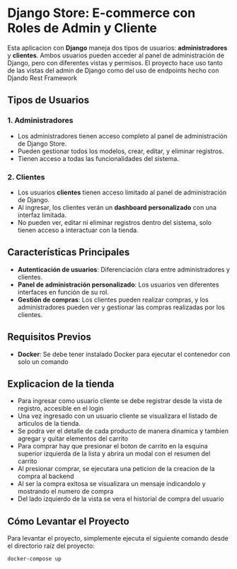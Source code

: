 # Django Store: E-commerce con Roles de Admin y Cliente

Esta aplicacion con **Django** maneja dos tipos de usuarios: **administradores** y **clientes**. Ambos usuarios pueden acceder al panel de administración de Django, pero con diferentes vistas y permisos.
El proyecto hace uso tanto de las vistas del admin de Django como del uso de endpoints hecho con Djando Rest Framework

## Tipos de Usuarios

### 1. Administradores 
- Los administradores tienen acceso completo al panel de administración de Django Store.
- Pueden gestionar todos los modelos, crear, editar, y eliminar registros.
- Tienen acceso a todas las funcionalidades del sistema.

### 2. Clientes
- Los usuarios **clientes** tienen acceso limitado al panel de administración de Django.
- Al ingresar, los clientes verán un **dashboard personalizado** con una interfaz limitada.
- No pueden ver, editar ni eliminar registros dentro del sistema, solo tienen acceso a interactuar con la tienda.

## Características Principales
- **Autenticación de usuarios**: Diferenciación clara entre administradores y clientes.
- **Panel de administración personalizado**: Los usuarios ven diferentes interfaces en función de su rol.
- **Gestión de compras**: Los clientes pueden realizar compras, y los administradores pueden ver y gestionar las compras realizadas por los clientes.

## Requisitos Previos
- **Docker**: Se debe tener instalado Docker para ejecutar el contenedor con solo un comando

## Explicacion de la tienda
- Para ingresar como usuario cliente se debe registrar desde la vista de registro, accesible en el login
- Una vez ingresado con un usuario cliente se visualizara el listado de articulos de la tienda.
- Se podra ver el detalle de cada producto de manera dinamica y tambien agregar y quitar elementos del carrito
- Para comprar hay que presionar el boton de carrito en la esquina superior izquierda de la lista y abrira un modal con el resumen del carrito
- Al presionar comprar, se ejecutara una peticion de la creacion de la compra al backend
- Al ser la compra exitosa se visualizara un mensaje indicandolo y mostrando el numero de compra
- Del lado izquierdo de la vista se vera el historial de compra del usuario


## Cómo Levantar el Proyecto

Para levantar el proyecto, simplemente ejecuta el siguiente comando desde el directorio raíz del proyecto:

```bash
docker-compose up